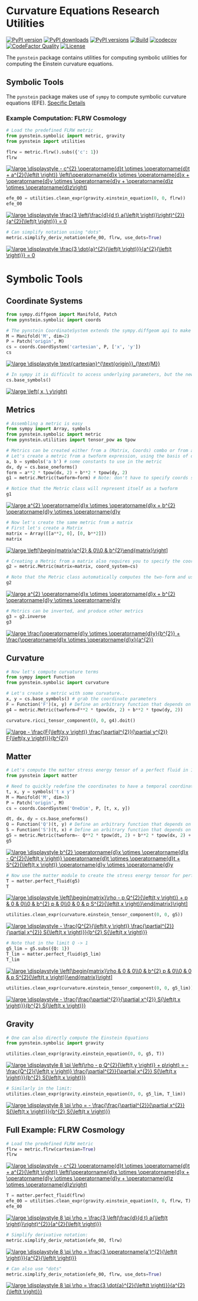 # Curvature Equations Research Utilities
[![PyPI version](https://img.shields.io/pypi/v/pynstein)](https://pypi.org/project/pynstein/)
[![PyPI downloads](https://img.shields.io/pypi/dm/pynstein)](https://pypi.org/project/pynstein/)
[![PyPI versions](https://img.shields.io/pypi/pyversions/pynstein)](https://pypi.org/project/pynstein/)
[![Build](https://img.shields.io/travis/JWKennington/pynstein)](https://pypi.org/project/pynstein/)
[![codecov](https://codecov.io/gh/JWKennington/pynstein/branch/master/graph/badge.svg?token=G418VYV5LR)](undefined)
[![CodeFactor Quality](https://img.shields.io/codefactor/grade/github/JWKennington/pynstein?&label=codefactor)](https://pypi.org/project/pynstein/)
[![License](https://img.shields.io/github/license/JWKennington/pynstein?color=magenta&label=License)](https://pypi.org/project/pynstein/)



The `pynstein` package contains utilities for computing symbolic utilities for computing the Einstein curvature equations. 


## Symbolic Tools
The `pynstein` package makes use of `sympy` to compute symbolic curvature equations (EFE).
[Specific Details](./pynstein/symbolic/README.md)

### Example Computation: FLRW Cosmology

```python
# Load the predefined FLRW metric
from pynstein.symbolic import metric, gravity
from pynstein import utilities

flrw = metric.flrw().subs({'c': 1})
flrw
```

<a href="https://www.codecogs.com/eqnedit.php?latex=\large&space;\displaystyle&space;-&space;c^{2}&space;\operatorname{d}t&space;\otimes&space;\operatorname{d}t&space;&plus;&space;a^{2}{\left(t&space;\right)}&space;\left(\operatorname{d}x&space;\otimes&space;\operatorname{d}x&space;&plus;&space;\operatorname{d}y&space;\otimes&space;\operatorname{d}y&space;&plus;&space;\operatorname{d}z&space;\otimes&space;\operatorname{d}z\right)" target="_blank"><img src="https://latex.codecogs.com/svg.latex?\large&space;\displaystyle&space;-&space;c^{2}&space;\operatorname{d}t&space;\otimes&space;\operatorname{d}t&space;&plus;&space;a^{2}{\left(t&space;\right)}&space;\left(\operatorname{d}x&space;\otimes&space;\operatorname{d}x&space;&plus;&space;\operatorname{d}y&space;\otimes&space;\operatorname{d}y&space;&plus;&space;\operatorname{d}z&space;\otimes&space;\operatorname{d}z\right)" title="\large \displaystyle - c^{2} \operatorname{d}t \otimes \operatorname{d}t + a^{2}{\left(t \right)} \left(\operatorname{d}x \otimes \operatorname{d}x + \operatorname{d}y \otimes \operatorname{d}y + \operatorname{d}z \otimes \operatorname{d}z\right)" /></a>
<!-- $\displaystyle - c^{2} \operatorname{d}t \otimes \operatorname{d}t + a^{2}{\left(t \right)} \left(\operatorname{d}x \otimes \operatorname{d}x + \operatorname{d}y \otimes \operatorname{d}y + \operatorname{d}z \otimes \operatorname{d}z\right)$ -->


```python
efe_00 = utilities.clean_expr(gravity.einstein_equation(0, 0, flrw))
efe_00
```

<a href="https://www.codecogs.com/eqnedit.php?latex=\large&space;\displaystyle&space;\frac{3&space;\left(\frac{d}{d&space;t}&space;a{\left(t&space;\right)}\right)^{2}}{a^{2}{\left(t&space;\right)}}&space;=&space;0" target="_blank"><img src="https://latex.codecogs.com/svg.latex?\large&space;\displaystyle&space;\frac{3&space;\left(\frac{d}{d&space;t}&space;a{\left(t&space;\right)}\right)^{2}}{a^{2}{\left(t&space;\right)}}&space;=&space;0" title="\large \displaystyle \frac{3 \left(\frac{d}{d t} a{\left(t \right)}\right)^{2}}{a^{2}{\left(t \right)}} = 0" /></a>
<!-- $\displaystyle \frac{3 \left(\frac{d}{d t} a{\left(t \right)}\right)^{2}}{a^{2}{\left(t \right)}} = 0$ -->


```python
# Can simplify notation using "dots"
metric.simplify_deriv_notation(efe_00, flrw, use_dots=True)
```

<a href="https://www.codecogs.com/eqnedit.php?latex=\large&space;\displaystyle&space;\frac{3&space;\dot{a}^{2}{\left(t&space;\right)}}{a^{2}{\left(t&space;\right)}}&space;=&space;0" target="_blank"><img src="https://latex.codecogs.com/svg.latex?\large&space;\displaystyle&space;\frac{3&space;\dot{a}^{2}{\left(t&space;\right)}}{a^{2}{\left(t&space;\right)}}&space;=&space;0" title="\large \displaystyle \frac{3 \dot{a}^{2}{\left(t \right)}}{a^{2}{\left(t \right)}} = 0" /></a>
<!-- $\displaystyle \frac{3 \dot{a}^{2}{\left(t \right)}}{a^{2}{\left(t \right)}} = 0$ -->

# Symbolic Tools

## Coordinate Systems

```python
from sympy.diffgeom import Manifold, Patch
from pynstein.symbolic import coords
```

```python
# The pynstein CoordinateSystem extends the sympy.diffgeom api to make parameters more accessible
M = Manifold('M', dim=2)
P = Patch('origin', M)
cs = coords.CoordSystem('cartesian', P, ['x', 'y'])
cs
```
<a href="https://www.codecogs.com/eqnedit.php?latex=\large&space;\displaystyle&space;\text{cartesian}^{\text{origin}}_{\text{M}}" target="_blank"><img src="https://latex.codecogs.com/svg.latex?\large&space;\displaystyle&space;\text{cartesian}^{\text{origin}}_{\text{M}}" title="\large \displaystyle \text{cartesian}^{\text{origin}}_{\text{M}}" /></a>
<!-- $\displaystyle \text{cartesian}^{\text{origin}}_{\text{M}}$ -->

```python
# In sympy it is difficult to access underlying parameters, but the new base_symbols function makes it easy:
cs.base_symbols()
```
<a href="https://www.codecogs.com/eqnedit.php?latex=\large&space;\left(&space;x,&space;\&space;y\right)" target="_blank"><img src="https://latex.codecogs.com/svg.latex?\large&space;\left(&space;x,&space;\&space;y\right)" title="\large \left( x, \ y\right)" /></a>
<!-- $\left( x, \  y\right)$ -->

## Metrics

```python
# Assembling a metric is easy
from sympy import Array, symbols
from pynstein.symbolic import metric
from pynstein.utilities import tensor_pow as tpow
```

```python
# Metrics can be created either from a (Matrix, Coords) combo or from a TwoForm Expression
# Let's create a metric from a twoform expression, using the basis of oneforms from the coordinate system
a, b = symbols('a b') # some constants to use in the metric
dx, dy = cs.base_oneforms()
form = a**2 * tpow(dx, 2) + b**2 * tpow(dy, 2)
g1 = metric.Metric(twoform=form) # Note: don't have to specify coords since implied by basis of one-forms
```

```python
# Notice that the Metric class will represent itself as a twoform
g1
```
<a href="https://www.codecogs.com/eqnedit.php?latex=\large&space;a^{2}&space;\operatorname{d}x&space;\otimes&space;\operatorname{d}x&space;&plus;&space;b^{2}&space;\operatorname{d}y&space;\otimes&space;\operatorname{d}y" target="_blank"><img src="https://latex.codecogs.com/svg.latex?\large&space;a^{2}&space;\operatorname{d}x&space;\otimes&space;\operatorname{d}x&space;&plus;&space;b^{2}&space;\operatorname{d}y&space;\otimes&space;\operatorname{d}y" title="\large a^{2} \operatorname{d}x \otimes \operatorname{d}x + b^{2} \operatorname{d}y \otimes \operatorname{d}y" /></a>
<!-- $a^{2} \operatorname{d}x \otimes \operatorname{d}x + b^{2} \operatorname{d}y \otimes \operatorname{d}y$ -->

```python
# Now let's create the same metric from a matrix
# First let's create a Matrix
matrix = Array([[a**2, 0], [0, b**2]])
matrix
```
<a href="https://www.codecogs.com/eqnedit.php?latex=\large&space;\left[\begin{matrix}a^{2}&space;&&space;0\\0&space;&&space;b^{2}\end{matrix}\right]" target="_blank"><img src="https://latex.codecogs.com/svg.latex?\large&space;\left[\begin{matrix}a^{2}&space;&&space;0\\0&space;&&space;b^{2}\end{matrix}\right]" title="\large \left[\begin{matrix}a^{2} & 0\\0 & b^{2}\end{matrix}\right]" /></a>
<!-- $\left[\begin{matrix}a^{2} & 0\\0 & b^{2}\end{matrix}\right]$ -->

```python
# Creating a Metric from a matrix also requires you to specify the coordinate system (so the axes can be labeled)
g2 = metric.Metric(matrix=matrix, coord_system=cs)
```

```python
# Note that the Metric class automatically computes the two-form and uses it for representation
g2
```
<a href="https://www.codecogs.com/eqnedit.php?latex=\large&space;a^{2}&space;\operatorname{d}x&space;\otimes&space;\operatorname{d}x&space;&plus;&space;b^{2}&space;\operatorname{d}y&space;\otimes&space;\operatorname{d}y" target="_blank"><img src="https://latex.codecogs.com/svg.latex?\large&space;a^{2}&space;\operatorname{d}x&space;\otimes&space;\operatorname{d}x&space;&plus;&space;b^{2}&space;\operatorname{d}y&space;\otimes&space;\operatorname{d}y" title="\large a^{2} \operatorname{d}x \otimes \operatorname{d}x + b^{2} \operatorname{d}y \otimes \operatorname{d}y" /></a>
<!-- $a^{2} \operatorname{d}x \otimes \operatorname{d}x + b^{2} \operatorname{d}y \otimes \operatorname{d}y$ -->

```python
# Metrics can be inverted, and produce other metrics
g3 = g2.inverse
g3
```
<a href="https://www.codecogs.com/eqnedit.php?latex=\large&space;\frac{\operatorname{d}y&space;\otimes&space;\operatorname{d}y}{b^{2}}&space;&plus;&space;\frac{\operatorname{d}x&space;\otimes&space;\operatorname{d}x}{a^{2}}" target="_blank"><img src="https://latex.codecogs.com/svg.latex?\large&space;\frac{\operatorname{d}y&space;\otimes&space;\operatorname{d}y}{b^{2}}&space;&plus;&space;\frac{\operatorname{d}x&space;\otimes&space;\operatorname{d}x}{a^{2}}" title="\large \frac{\operatorname{d}y \otimes \operatorname{d}y}{b^{2}} + \frac{\operatorname{d}x \otimes \operatorname{d}x}{a^{2}}" /></a>
<!-- $\frac{\operatorname{d}y \otimes \operatorname{d}y}{b^{2}} + \frac{\operatorname{d}x \otimes \operatorname{d}x}{a^{2}}$ -->

## Curvature

```python
# Now let's compute curvature terms
from sympy import Function
from pynstein.symbolic import curvature
```

```python
# Let's create a metric with some curvature..
x, y = cs.base_symbols() # grab the coordinate parameters
F = Function('F')(x, y) # Define an arbitrary function that depends on x and y
g4 = metric.Metric(twoform=F**2 * tpow(dx, 2) + b**2 * tpow(dy, 2))
```

```python
curvature.ricci_tensor_component(0, 0, g4).doit()
```
<a href="https://www.codecogs.com/eqnedit.php?latex=\large&space;-&space;\frac{F{\left(x,y&space;\right)}&space;\frac{\partial^{2}}{\partial&space;y^{2}}&space;F{\left(x,y&space;\right)}}{b^{2}}" target="_blank"><img src="https://latex.codecogs.com/svg.latex?\large&space;-&space;\frac{F{\left(x,y&space;\right)}&space;\frac{\partial^{2}}{\partial&space;y^{2}}&space;F{\left(x,y&space;\right)}}{b^{2}}" title="\large - \frac{F{\left(x,y \right)} \frac{\partial^{2}}{\partial y^{2}} F{\left(x,y \right)}}{b^{2}}" /></a>
<!-- $- \frac{F{\left(x,y \right)} \frac{\partial^{2}}{\partial y^{2}} F{\left(x,y \right)}}{b^{2}}$ -->


## Matter

```python
# Let's compute the matter stress energy tensor of a perfect fluid in 1D
from pynstein import matter
```

```python
# Need to quickly redefine the coordinates to have a temporal coordinate
t, x, y = symbols('t x y')
M = Manifold('M', dim=3)
P = Patch('origin', M)
cs = coords.CoordSystem('OneDim', P, [t, x, y])

dt, dx, dy = cs.base_oneforms()
Q = Function('Q')(t, y) # Define an arbitrary function that depends on x and y
S = Function('S')(t, x) # Define an arbitrary function that depends on x and y
g5 = metric.Metric(twoform=- Q**2 * tpow(dt, 2) + b**2 * tpow(dx, 2) + S**2 * tpow(dy, 2), components=(Q, S, b))
g5
```
<a href="https://www.codecogs.com/eqnedit.php?latex=\large&space;\displaystyle&space;b^{2}&space;\operatorname{d}x&space;\otimes&space;\operatorname{d}x&space;-&space;Q^{2}{\left(t,y&space;\right)}&space;\operatorname{d}t&space;\otimes&space;\operatorname{d}t&space;&plus;&space;S^{2}{\left(t,x&space;\right)}&space;\operatorname{d}y&space;\otimes&space;\operatorname{d}y" target="_blank"><img src="https://latex.codecogs.com/svg.latex?\large&space;\displaystyle&space;b^{2}&space;\operatorname{d}x&space;\otimes&space;\operatorname{d}x&space;-&space;Q^{2}{\left(t,y&space;\right)}&space;\operatorname{d}t&space;\otimes&space;\operatorname{d}t&space;&plus;&space;S^{2}{\left(t,x&space;\right)}&space;\operatorname{d}y&space;\otimes&space;\operatorname{d}y" title="\large \displaystyle b^{2} \operatorname{d}x \otimes \operatorname{d}x - Q^{2}{\left(t,y \right)} \operatorname{d}t \otimes \operatorname{d}t + S^{2}{\left(t,x \right)} \operatorname{d}y \otimes \operatorname{d}y" /></a>
<!-- $\displaystyle b^{2} \operatorname{d}x \otimes \operatorname{d}x - Q^{2}{\left(t,y \right)} \operatorname{d}t \otimes \operatorname{d}t + S^{2}{\left(t,x \right)} \operatorname{d}y \otimes \operatorname{d}y$ -->

```python
# Now use the matter module to create the stress energy tensor for perfect fluid
T = matter.perfect_fluid(g5)
T
```
<a href="https://www.codecogs.com/eqnedit.php?latex=\large&space;\displaystyle&space;\left[\begin{matrix}\rho&space;-&space;p&space;Q^{2}{\left(t,y&space;\right)}&space;&plus;&space;p&space;&&space;0&space;&&space;0\\0&space;&&space;b^{2}&space;p&space;&&space;0\\0&space;&&space;0&space;&&space;p&space;S^{2}{\left(t,x&space;\right)}\end{matrix}\right]" target="_blank"><img src="https://latex.codecogs.com/svg.latex?\large&space;\displaystyle&space;\left[\begin{matrix}\rho&space;-&space;p&space;Q^{2}{\left(t,y&space;\right)}&space;&plus;&space;p&space;&&space;0&space;&&space;0\\0&space;&&space;b^{2}&space;p&space;&&space;0\\0&space;&&space;0&space;&&space;p&space;S^{2}{\left(t,x&space;\right)}\end{matrix}\right]" title="\large \displaystyle \left[\begin{matrix}\rho - p Q^{2}{\left(t,y \right)} + p & 0 & 0\\0 & b^{2} p & 0\\0 & 0 & p S^{2}{\left(t,x \right)}\end{matrix}\right]" /></a>
<!-- $\displaystyle \left[\begin{matrix}\rho - p Q^{2}{\left(t,y \right)} + p & 0 & 0\\0 & b^{2} p & 0\\0 & 0 & p S^{2}{\left(t,x \right)}\end{matrix}\right]$ -->

```python
utilities.clean_expr(curvature.einstein_tensor_component(0, 0, g5))
```
<a href="https://www.codecogs.com/eqnedit.php?latex=\large&space;\displaystyle&space;-&space;\frac{Q^{2}{\left(t,y&space;\right)}&space;\frac{\partial^{2}}{\partial&space;x^{2}}&space;S{\left(t,x&space;\right)}}{b^{2}&space;S{\left(t,x&space;\right)}}" target="_blank"><img src="https://latex.codecogs.com/svg.latex?\large&space;\displaystyle&space;-&space;\frac{Q^{2}{\left(t,y&space;\right)}&space;\frac{\partial^{2}}{\partial&space;x^{2}}&space;S{\left(t,x&space;\right)}}{b^{2}&space;S{\left(t,x&space;\right)}}" title="\large \displaystyle - \frac{Q^{2}{\left(t,y \right)} \frac{\partial^{2}}{\partial x^{2}} S{\left(t,x \right)}}{b^{2} S{\left(t,x \right)}}" /></a>
<!-- $\displaystyle - \frac{Q^{2}{\left(t,y \right)} \frac{\partial^{2}}{\partial x^{2}} S{\left(t,x \right)}}{b^{2} S{\left(t,x \right)}}$ -->

```python
# Note that in the limit Q -> 1
g5_lim = g5.subs({Q: 1})
T_lim = matter.perfect_fluid(g5_lim)
T_lim
```
<a href="https://www.codecogs.com/eqnedit.php?latex=\large&space;\displaystyle&space;\left[\begin{matrix}\rho&space;&&space;0&space;&&space;0\\0&space;&&space;b^{2}&space;p&space;&&space;0\\0&space;&&space;0&space;&&space;p&space;S^{2}{\left(t,x&space;\right)}\end{matrix}\right]" target="_blank"><img src="https://latex.codecogs.com/svg.latex?\large&space;\displaystyle&space;\left[\begin{matrix}\rho&space;&&space;0&space;&&space;0\\0&space;&&space;b^{2}&space;p&space;&&space;0\\0&space;&&space;0&space;&&space;p&space;S^{2}{\left(t,x&space;\right)}\end{matrix}\right]" title="\large \displaystyle \left[\begin{matrix}\rho & 0 & 0\\0 & b^{2} p & 0\\0 & 0 & p S^{2}{\left(t,x \right)}\end{matrix}\right]" /></a>
<!-- $\displaystyle \left[\begin{matrix}\rho & 0 & 0\\0 & b^{2} p & 0\\0 & 0 & p S^{2}{\left(t,x \right)}\end{matrix}\right]$ -->

```python
utilities.clean_expr(curvature.einstein_tensor_component(0, 0, g5_lim))
```
<a href="https://www.codecogs.com/eqnedit.php?latex=\large&space;\displaystyle&space;-&space;\frac{\frac{\partial^{2}}{\partial&space;x^{2}}&space;S{\left(t,x&space;\right)}}{b^{2}&space;S{\left(t,x&space;\right)}}" target="_blank"><img src="https://latex.codecogs.com/svg.latex?\large&space;\displaystyle&space;-&space;\frac{\frac{\partial^{2}}{\partial&space;x^{2}}&space;S{\left(t,x&space;\right)}}{b^{2}&space;S{\left(t,x&space;\right)}}" title="\large \displaystyle - \frac{\frac{\partial^{2}}{\partial x^{2}} S{\left(t,x \right)}}{b^{2} S{\left(t,x \right)}}" /></a>
<!-- $\displaystyle - \frac{\frac{\partial^{2}}{\partial x^{2}} S{\left(t,x \right)}}{b^{2} S{\left(t,x \right)}}$ -->

## Gravity

```python
# One can also directly compute the Einstein Equations
from pynstein.symbolic import gravity
```

```python
utilities.clean_expr(gravity.einstein_equation(0, 0, g5, T))
```
<a href="https://www.codecogs.com/eqnedit.php?latex=\large&space;\displaystyle&space;8&space;\pi&space;\left(\rho&space;-&space;p&space;Q^{2}{\left(t,y&space;\right)}&space;&plus;&space;p\right)&space;=&space;-&space;\frac{Q^{2}{\left(t,y&space;\right)}&space;\frac{\partial^{2}}{\partial&space;x^{2}}&space;S{\left(t,x&space;\right)}}{b^{2}&space;S{\left(t,x&space;\right)}}" target="_blank"><img src="https://latex.codecogs.com/svg.latex?\large&space;\displaystyle&space;8&space;\pi&space;\left(\rho&space;-&space;p&space;Q^{2}{\left(t,y&space;\right)}&space;&plus;&space;p\right)&space;=&space;-&space;\frac{Q^{2}{\left(t,y&space;\right)}&space;\frac{\partial^{2}}{\partial&space;x^{2}}&space;S{\left(t,x&space;\right)}}{b^{2}&space;S{\left(t,x&space;\right)}}" title="\large \displaystyle 8 \pi \left(\rho - p Q^{2}{\left(t,y \right)} + p\right) = - \frac{Q^{2}{\left(t,y \right)} \frac{\partial^{2}}{\partial x^{2}} S{\left(t,x \right)}}{b^{2} S{\left(t,x \right)}}" /></a>
<!-- $\displaystyle 8 \pi \left(\rho - p Q^{2}{\left(t,y \right)} + p\right) = - \frac{Q^{2}{\left(t,y \right)} \frac{\partial^{2}}{\partial x^{2}} S{\left(t,x \right)}}{b^{2} S{\left(t,x \right)}}$ -->

```python
# Similarly in the limit:
utilities.clean_expr(gravity.einstein_equation(0, 0, g5_lim, T_lim))
```
<a href="https://www.codecogs.com/eqnedit.php?latex=\large&space;\displaystyle&space;8&space;\pi&space;\rho&space;=&space;-&space;\frac{\frac{\partial^{2}}{\partial&space;x^{2}}&space;S{\left(t,x&space;\right)}}{b^{2}&space;S{\left(t,x&space;\right)}}" target="_blank"><img src="https://latex.codecogs.com/svg.latex?\large&space;\displaystyle&space;8&space;\pi&space;\rho&space;=&space;-&space;\frac{\frac{\partial^{2}}{\partial&space;x^{2}}&space;S{\left(t,x&space;\right)}}{b^{2}&space;S{\left(t,x&space;\right)}}" title="\large \displaystyle 8 \pi \rho = - \frac{\frac{\partial^{2}}{\partial x^{2}} S{\left(t,x \right)}}{b^{2} S{\left(t,x \right)}}" /></a>
<!-- $\displaystyle 8 \pi \rho = - \frac{\frac{\partial^{2}}{\partial x^{2}} S{\left(t,x \right)}}{b^{2} S{\left(t,x \right)}}$ -->

## Full Example: FLRW Cosmology

```python
# Load the predefined FLRW metric
flrw = metric.flrw(cartesian=True)
flrw
```
<a href="https://www.codecogs.com/eqnedit.php?latex=\large&space;\displaystyle&space;-&space;c^{2}&space;\operatorname{d}t&space;\otimes&space;\operatorname{d}t&space;&plus;&space;a^{2}{\left(t&space;\right)}&space;\left(\operatorname{d}x&space;\otimes&space;\operatorname{d}x&space;&plus;&space;\operatorname{d}y&space;\otimes&space;\operatorname{d}y&space;&plus;&space;\operatorname{d}z&space;\otimes&space;\operatorname{d}z\right)" target="_blank"><img src="https://latex.codecogs.com/svg.latex?\large&space;\displaystyle&space;-&space;c^{2}&space;\operatorname{d}t&space;\otimes&space;\operatorname{d}t&space;&plus;&space;a^{2}{\left(t&space;\right)}&space;\left(\operatorname{d}x&space;\otimes&space;\operatorname{d}x&space;&plus;&space;\operatorname{d}y&space;\otimes&space;\operatorname{d}y&space;&plus;&space;\operatorname{d}z&space;\otimes&space;\operatorname{d}z\right)" title="\large \displaystyle - c^{2} \operatorname{d}t \otimes \operatorname{d}t + a^{2}{\left(t \right)} \left(\operatorname{d}x \otimes \operatorname{d}x + \operatorname{d}y \otimes \operatorname{d}y + \operatorname{d}z \otimes \operatorname{d}z\right)" /></a>
<!-- $\displaystyle - c^{2} \operatorname{d}t \otimes \operatorname{d}t + a^{2}{\left(t \right)} \left(\operatorname{d}x \otimes \operatorname{d}x + \operatorname{d}y \otimes \operatorname{d}y + \operatorname{d}z \otimes \operatorname{d}z\right)$ -->

```python
T = matter.perfect_fluid(flrw)
efe_00 = utilities.clean_expr(gravity.einstein_equation(0, 0, flrw, T).doit())
efe_00
```
<a href="https://www.codecogs.com/eqnedit.php?latex=\large&space;\displaystyle&space;8&space;\pi&space;\rho&space;=&space;\frac{3&space;\left(\frac{d}{d&space;t}&space;a{\left(t&space;\right)}\right)^{2}}{a^{2}{\left(t&space;\right)}}" target="_blank"><img src="https://latex.codecogs.com/svg.latex?\large&space;\displaystyle&space;8&space;\pi&space;\rho&space;=&space;\frac{3&space;\left(\frac{d}{d&space;t}&space;a{\left(t&space;\right)}\right)^{2}}{a^{2}{\left(t&space;\right)}}" title="\large \displaystyle 8 \pi \rho = \frac{3 \left(\frac{d}{d t} a{\left(t \right)}\right)^{2}}{a^{2}{\left(t \right)}}" /></a>
<!-- $\displaystyle 8 \pi \rho = \frac{3 \left(\frac{d}{d t} a{\left(t \right)}\right)^{2}}{a^{2}{\left(t \right)}}$ -->

```python
# Simplify derivative notation:
metric.simplify_deriv_notation(efe_00, flrw)
```
<a href="https://www.codecogs.com/eqnedit.php?latex=\large&space;\displaystyle&space;8&space;\pi&space;\rho&space;=&space;\frac{3&space;\operatorname{a'}^{2}{\left(t&space;\right)}}{a^{2}{\left(t&space;\right)}}" target="_blank"><img src="https://latex.codecogs.com/svg.latex?\large&space;\displaystyle&space;8&space;\pi&space;\rho&space;=&space;\frac{3&space;\operatorname{a'}^{2}{\left(t&space;\right)}}{a^{2}{\left(t&space;\right)}}" title="\large \displaystyle 8 \pi \rho = \frac{3 \operatorname{a'}^{2}{\left(t \right)}}{a^{2}{\left(t \right)}}" /></a>
<!-- $\displaystyle 8 \pi \rho = \frac{3 \operatorname{a'}^{2}{\left(t \right)}}{a^{2}{\left(t \right)}}$ -->

```python
# Can also use "dots"
metric.simplify_deriv_notation(efe_00, flrw, use_dots=True)
```
<a href="https://www.codecogs.com/eqnedit.php?latex=\large&space;\displaystyle&space;8&space;\pi&space;\rho&space;=&space;\frac{3&space;\dot{a}^{2}{\left(t&space;\right)}}{a^{2}{\left(t&space;\right)}}" target="_blank"><img src="https://latex.codecogs.com/svg.latex?\large&space;\displaystyle&space;8&space;\pi&space;\rho&space;=&space;\frac{3&space;\dot{a}^{2}{\left(t&space;\right)}}{a^{2}{\left(t&space;\right)}}" title="\large \displaystyle 8 \pi \rho = \frac{3 \dot{a}^{2}{\left(t \right)}}{a^{2}{\left(t \right)}}" /></a>
<!-- $\displaystyle 8 \pi \rho = \frac{3 \dot{a}^{2}{\left(t \right)}}{a^{2}{\left(t \right)}}$ -->

